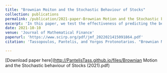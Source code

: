 ```yaml
---
title: "Brownian Moiton and the Stochastic Behaviour of Stocks"
collection: publications
permalink: /publication/2021-paper-Brownian Motion and the Stochastic behaviour of Stocks
excerpt: 'In this paper, we test the effectiveness of predicting the behavior of stocks utilizing stochastic calculus. We begin by exploring the intuition of Brownian motion by explaining its birth through the observations of Robert Brown and later through Bachelier’s work on its applications to the financial market and finally its rigorous and concretized form proposed by Norbert Wiener. The aforementioned motivates a stochastic differential equation to model the future price fluctuations of a stock wherein It? integration is prominent and consequently expanded upon. The final part of this paper focuses on the accuracy of the model by back testing it with Apple stock and deriving a correlation coefficient.'
date: 2021-10-10
venue: 'Journal of Mathematical Finance'
paperurl: 'https://www.scirp.org/pdf/jmf_2022021415091864.pdf'
citation: 'Tassopoulos, Pantelis, and Yorgos Protonotarios. "Brownian Motion & the Stochastic Behavior of Stocks." Journal of Mathematical Finance 12.1 (2021): 138-149.'

---
```


[Download paper here](http://PantelisTass.github.io/files/Brownian Motion and the Stochastic behaviour of Stocks (2021).pdf)
